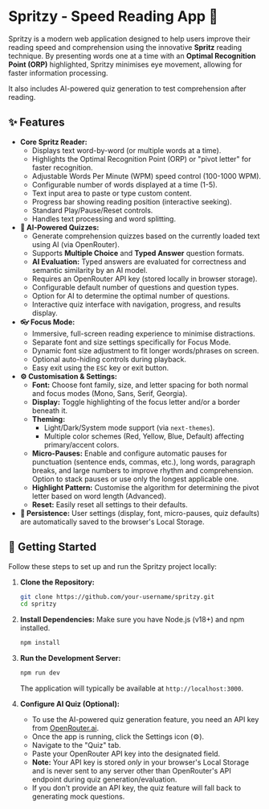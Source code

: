 # Spritzy - Speed Reading App 🚀

Spritzy is a modern web application designed to help users improve their reading speed and comprehension using the innovative **Spritz** reading technique. By presenting words one at a time with an **Optimal Recognition Point (ORP)** highlighted, Spritzy minimises eye movement, allowing for faster information processing.

It also includes AI-powered quiz generation to test comprehension after reading.

## ✨ Features

- **Core Spritz Reader:**
  - Displays text word-by-word (or multiple words at a time).
  - Highlights the Optimal Recognition Point (ORP) or "pivot letter" for faster recognition.
  - Adjustable Words Per Minute (WPM) speed control (100-1000 WPM).
  - Configurable number of words displayed at a time (1-5).
  - Text input area to paste or type custom content.
  - Progress bar showing reading position (interactive seeking).
  - Standard Play/Pause/Reset controls.
  - Handles text processing and word splitting.
- **🧠 AI-Powered Quizzes:**
  - Generate comprehension quizzes based on the currently loaded text using AI (via OpenRouter).
  - Supports **Multiple Choice** and **Typed Answer** question formats.
  - **AI Evaluation:** Typed answers are evaluated for correctness and semantic similarity by an AI model.
  - Requires an OpenRouter API key (stored locally in browser storage).
  - Configurable default number of questions and question types.
  - Option for AI to determine the optimal number of questions.
  - Interactive quiz interface with navigation, progress, and results display.
- **👓 Focus Mode:**
  - Immersive, full-screen reading experience to minimise distractions.
  - Separate font and size settings specifically for Focus Mode.
  - Dynamic font size adjustment to fit longer words/phrases on screen.
  - Optional auto-hiding controls during playback.
  - Easy exit using the `ESC` key or exit button.
- **⚙️ Customisation & Settings:**
  - **Font:** Choose font family, size, and letter spacing for both normal and focus modes (Mono, Sans, Serif, Georgia).
  - **Display:** Toggle highlighting of the focus letter and/or a border beneath it.
  - **Theming:**
    - Light/Dark/System mode support (via `next-themes`).
    - Multiple color schemes (Red, Yellow, Blue, Default) affecting primary/accent colors.
  - **Micro-Pauses:** Enable and configure automatic pauses for punctuation (sentence ends, commas, etc.), long words, paragraph breaks, and large numbers to improve rhythm and comprehension. Option to stack pauses or use only the longest applicable one.
  - **Highlight Pattern:** Customise the algorithm for determining the pivot letter based on word length (Advanced).
  - **Reset:** Easily reset all settings to their defaults.
- **💾 Persistence:** User settings (display, font, micro-pauses, quiz defaults) are automatically saved to the browser's Local Storage.

## 🚀 Getting Started

Follow these steps to set up and run the Spritzy project locally:

1.  **Clone the Repository:**

    ```bash
    git clone https://github.com/your-username/spritzy.git
    cd spritzy
    ```

2.  **Install Dependencies:**
    Make sure you have Node.js (v18+) and npm installed.

    ```bash
    npm install
    ```

3.  **Run the Development Server:**

    ```bash
    npm run dev
    ```

    The application will typically be available at `http://localhost:3000`.

4.  **Configure AI Quiz (Optional):**
    - To use the AI-powered quiz generation feature, you need an API key from [OpenRouter.ai](https://openrouter.ai/).
    - Once the app is running, click the Settings icon (⚙️).
    - Navigate to the "Quiz" tab.
    - Paste your OpenRouter API key into the designated field.
    - **Note:** Your API key is stored _only_ in your browser's Local Storage and is never sent to any server other than OpenRouter's API endpoint during quiz generation/evaluation.
    - If you don't provide an API key, the quiz feature will fall back to generating mock questions.
